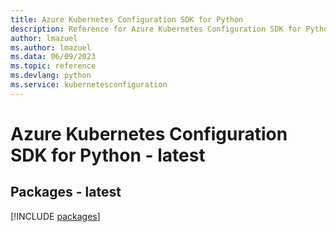 ```yaml
---
title: Azure Kubernetes Configuration SDK for Python
description: Reference for Azure Kubernetes Configuration SDK for Python
author: lmazuel
ms.author: lmazuel
ms.data: 06/09/2023
ms.topic: reference
ms.devlang: python
ms.service: kubernetesconfiguration
---
```

# Azure Kubernetes Configuration SDK for Python - latest
## Packages - latest
[!INCLUDE [packages](kubernetes-configuration-index.md)]